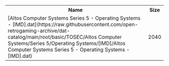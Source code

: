 <table>
<tr><th>Name</th><th>Size</th></tr>
<tr><td>
[Altos Computer Systems Series 5 - Operating Systems - [IMD].dat](https://raw.githubusercontent.com/open-retrogaming-archive/dat-catalog/main/root/basic/TOSEC/Altos Computer Systems/Series 5/Operating Systems/[IMD]/Altos Computer Systems Series 5 - Operating Systems - [IMD].dat)
</td><td>2040</td></tr>
</table>
